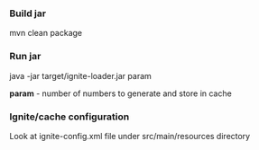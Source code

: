 ### Build jar

mvn clean package

### Run jar

java -jar target/ignite-loader.jar param

**param** - number of numbers to generate and store in cache

### Ignite/cache configuration

Look at ignite-config.xml file under src/main/resources directory